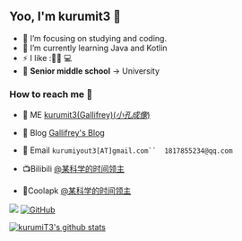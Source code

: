 ## Yoo, I'm kurumit3 :wave:

- :telescope: I’m focusing on studying and coding.
- :seedling: I’m currently learning Java and Kotlin
- :zap: I like :📱🏀 :computer:
- :school: **Senior middle school** -> University

### How to reach me :beers:

- :custard: ME [kurumit3(Gallifrey)(*小孔成像*)](https://www.kurumit3.top)

- :memo: Blog [Gallifrey's Blog](https://kurumit3.top/)

- :email: Email `kurumiyout3[AT]gmail.com``  1817855234@qq.com`

- 📺Bilibili    [@某科学的时间领主](https://space.bilibili.com/351869081)

- 📱Coolapk [@某科学的时间领主](http://www.coolapk.com/u/1723860)

![](https://kurumit3-1301249943.cos.ap-shanghai.myqcloud.com/img/loading.webp)
[![GitHub](https://img.shields.io/badge/dynamic/json?logo=github&label=GitHub+Followers&labelColor=282c34&color=181717&query=%24.data.totalSubs&url=https%3A%2F%2Fapi.spencerwoo.com%2Fsubstats%2F%3Fsource%3Dgithub%26queryKey%3DkurumiT3&longCache=true)](https://github.com/kurumiT3)

[![kurumiT3's github stats](https://github-readme-stats.vercel.app/api/?username=kurumiT3&show_icons=true&title_color=fff&icon_color=79ff97&text_color=9f9f9f&bg_color=151515)](https://github.com/anuraghazra/github-readme-stats)


